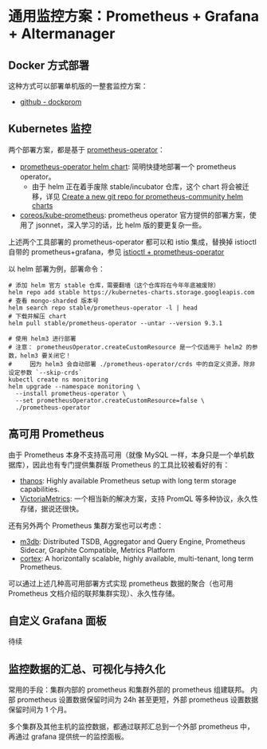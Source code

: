 # 通用监控方案：Prometheus + Grafana + Altermanager


## Docker 方式部署

这种方式可以部署单机版的一整套监控方案：

- [github - dockprom](https://github.com/stefanprodan/dockprom)

## Kubernetes 监控

两个部署方案，都是基于 [prometheus-operator](https://github.com/prometheus-operator/prometheus-operator)：

- [prometheus-operator helm chart](https://github.com/helm/charts/tree/master/stable/prometheus-operator): 简明快捷地部署一个 prometheus operator。
  - 由于 helm 正在着手废除 stable/incubator 仓库，这个 chart 将会被迁移，详见 [Create a new git repo for prometheus-community helm charts](https://github.com/prometheus-community/community/issues/28)
- [coreos/kube-prometheus](https://github.com/coreos/kube-prometheus): prometheus operator 官方提供的部署方案，使用了 jsonnet，深入学习的话，比 helm 版的要更复杂一些。

上述两个工具部署的 prometheus-operator 都可以和 istio 集成，替换掉 istioctl 自带的 prometheus+grafana，参见 [istioctl + prometheus-operator](/kubernetes/service_mesh/README.md)

以 helm 部署为例，部署命令：

```shell
# 添加 helm 官方 stable 仓库，需要翻墙（这个仓库将在今年年底被废除）
helm repo add stable https://kubernetes-charts.storage.googleapis.com
# 查看 mongo-sharded 版本号
helm search repo stable/prometheus-operator -l | head
# 下载并解压 chart
helm pull stable/prometheus-operator --untar --version 9.3.1

# 使用 helm3 进行部署
# 注意： prometheusOperator.createCustomResource 是一个仅适用于 helm2 的参数，helm3 要关闭它！
#     因为 helm3 会自动部署 ./prometheus-operator/crds 中的自定义资源，除非设定参数 `--skip-crds`
kubectl create ns monitoring
helm upgrade --namespace monitoring \
  --install prometheus-operator \
  --set prometheusOperator.createCustomResource=false \
  ./prometheus-operator
```

## 高可用 Prometheus

由于 Prometheus 本身不支持高可用（就像 MySQL 一样，本身只是一个单机数据库），因此也有专门提供集群版 Prometheus 的工具比较被看好的有：

- [thanos](https://github.com/thanos-io/thanos): Highly available Prometheus setup with long term storage capabilities.
- [VictoriaMetrics](https://github.com/VictoriaMetrics/VictoriaMetrics): 一个相当新的解决方案，支持 PromQL 等多种协议，永久性存储，据说还很快。

还有另外两个 Prometheus 集群方案也可以考虑：

- [m3db](https://github.com/m3db/m3): Distributed TSDB, Aggregator and Query Engine, Prometheus Sidecar, Graphite Compatible, Metrics Platform 
- [cortex](https://github.com/cortexproject/cortex): A horizontally scalable, highly available, multi-tenant, long term Prometheus.



可以通过上述几种高可用部署方式实现 prometheus 数据的聚合（也可用 Prometheus 文档介绍的联邦集群实现）、永久性存储。

## 自定义 Grafana 面板

待续


## 监控数据的汇总、可视化与持久化

常用的手段：集群内部的 prometheus 和集群外部的 prometheus 组建联邦。
内部 prometheus 设置数据保留时间为 24h 甚至更短，外部 prometheus 设置数据保留时间为 1 个月。

多个集群及其他主机的监控数据，都通过联邦汇总到一个外部 prometheus 中，再通过 grafana 提供统一的监控面板。
